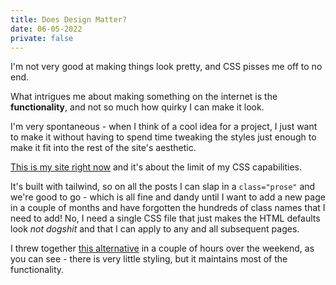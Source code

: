 ```yaml
---
title: Does Design Matter?
date: 06-05-2022
private: false
---
```


I'm not very good at making things look pretty, and CSS pisses me off to no end.

What intrigues me about making something on the internet is the **functionality**, and not so much how quirky I can make it look.

I'm very spontaneous - when I think of a cool idea for a project, I just want to make it without having to spend time tweaking the styles just enough to make it fit into the rest of the site's aesthetic.

[This is my site right now](https://torbet.co) and it's about the limit of my CSS capabilities. 

It's built with tailwind, so on all the posts I can slap in a `class="prose"` and we're good to go - which is all fine and dandy until I want to add a new page in a couple of months and have forgotten the hundreds of class names that I need to add! No, I need a single CSS file that just makes the HTML defaults look *not dogshit* and that I can apply to any and all subsequent pages. 

I threw together [this alternative](https://lite.torbet.co) in a couple of hours over the weekend, as you can see - there is very little styling, but it maintains most of the functionality.


